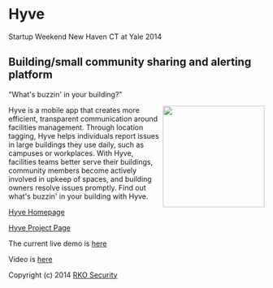 Hyve
===============

Startup Weekend New Haven CT at Yale 2014

## Building/small community sharing and alerting platform
"What's buzzin' in your building?"

<img align="right" height="200" src="https://raw.githubusercontent.com/mkobar/hyve/master/hyve-logo.jpg">

Hyve is a mobile app that creates more efficient, transparent communication around facilities management. Through location tagging, Hyve helps individuals report issues in large buildings they use daily, such as campuses or workplaces. With Hyve, facilities teams better serve their buildings, community members become actively involved in upkeep of spaces, and building owners resolve issues promptly. Find out what's buzzin' in your building with Hyve.

[Hyve Homepage](http://www.myhyve.co/)

[Hyve Project Page](http://devpost.com/software/hyve)

The current live demo is [here](http://app.myhyve.co/) 

Video is [here](https://youtu.be/rxkZO4NHeU4)

Copyright (c) 2014 [RKO Security](http://www.rkosecurity.com)

